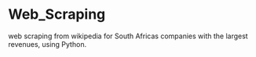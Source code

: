 # Web_Scraping
web scraping from wikipedia for South Africas companies with the largest revenues, using Python. 
